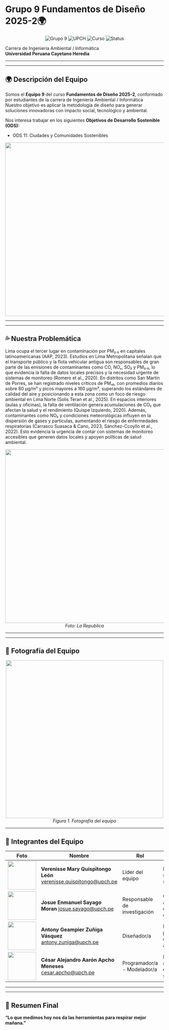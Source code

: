 # Grupo 9 Fundamentos de Diseño 2025-2🌍
<p align="center">
  <img src="https://img.shields.io/badge/Grupo-9-red" alt="Grupo 9">
  <img src="https://img.shields.io/badge/Universidad-UPCH-blue" alt="UPCH">
  <img src="https://img.shields.io/badge/Curso-Fundamentos_de_Diseño-ligth_blue" alt="Curso">
  <img src="https://img.shields.io/badge/Status-En_Desarrollo-orange" alt="Status">
</p>

Carrera de Ingeniería Ambiental / Informática  
**Universidad Peruana Cayetano Heredia**

---

---
## 🌍 Descripción del Equipo  
Somos el **Equipo 9** del curso **Fundamentos de Diseño 2025-2**, conformado por estudiantes de la carrera de Ingeniería Ambiental / Informática  
Nuestro objetivo es aplicar la metodología de diseño para generar soluciones innovadoras con impacto social, tecnológico y ambiental.  

Nos interesa trabajar en los siguientes **Objetivos de Desarrollo Sostenible (ODS):**    
- ODS 11: Ciudades y Comunidades Sostenibles

<p align="center">
<img src="/Recursos/Imágenes/imagenes/ODS11.gif" width="550"/>
</p>

---

---
## 💦 Nuestra Problemática
Lima ocupa el tercer lugar en contaminación por PM₂.₅ en capitales latinoamericanas (AAP, 2023). Estudios en Lima Metropolitana señalan que el transporte público y la flota vehicular antigua son responsables de gran parte de las emisiones de contaminantes como CO, NOₓ, SO₂ y PM₂.₅, lo que evidencia la falta de datos locales precisos y la necesidad urgente de sistemas de monitoreo (Romero et al., 2020).
En distritos como San Martín de Porres, se han registrado niveles críticos de PM₁₀, con promedios diarios sobre 80 µg/m³ y picos mayores a 160 µg/m³, superando los estándares de calidad del aire y posicionando a esta zona como un foco de riesgo ambiental en Lima Norte (Solis Teran et al., 2025).
En espacios interiores (aulas y oficinas), la falta de ventilación genera acumulaciones de CO₂ que afectan la salud y el rendimiento (Quispe Izquierdo, 2020). Además, contaminantes como NO₂ y condiciones meteorológicas influyen en la dispersión de gases y partículas, aumentando el riesgo de enfermedades respiratorias (Carrasco Suasaca & Cano, 2023; Sánchez-Ccoyllo et al., 2022).
Esto evidencia la urgencia de contar con sistemas de monitoreo accesibles que generen datos locales y apoyen políticas de salud ambiental.


<p align="center">
<img src="https://portal.andina.pe/EDPfotografia3/Thumbnail/2017/04/25/000418243W.webp" width="550"/><br>
  <em>Foto: La Republica </em>
</p>

---

---
## 📸 Fotografía del Equipo  
<p align="center">
  <img src="Recursos/Imágenes/imagenes/equipo.jpg" width=500/><br>
  <em>Figura 1. Fotografía del equipo</em>
</p>

---

## 👥 Integrantes del Equipo  

| Foto | Nombre | Rol | Intereses |
|------|--------|-----|-----------|
| <img src="/Recursos/Imágenes/imagenes/verenisse.jpg" width="90"/> | **Verenisse Mary Quispitongo León** verenisse.quispitongo@upch.pe | Líder del equipo | Innovación social, sostenibilidad |
| <img src="/Recursos/Imágenes/imagenes/josue.jpg" width="90"/> | **Josue Enmanuel Sayago Moran** josue.sayago@upch.pe | Responsable de investigación | Gestión ambiental, desarrollo comunitario |
| <img src="/Recursos/Imágenes/imagenes/antony.jpg" width="90"/> | **Antony Geampier Zuñiga Vásquez** antony.zuniga@upch.pe| Diseñador/a | Diseño de prototipos, creatividad aplicada |
| <img src="/Recursos/Imágenes/imagenes/cesar.jpg" width="90"/> | **César Alejandro Aarón Apcho Meneses** cesar.apcho@upch.pe| Programador/a - Modelador/a | Programación, análisis de datos, simulación |

---

---
## 📌 Resumen Final  
**“Lo que medimos hoy nos da las herramientas para respirar mejor mañana.”**















